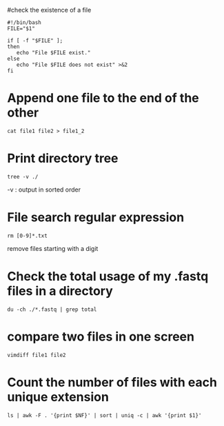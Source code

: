 #check the existence of a file
```
#!/bin/bash
FILE="$1"
 
if [ -f "$FILE" ];
then
   echo "File $FILE exist."
else
   echo "File $FILE does not exist" >&2
fi

```

# Append one file to the end of the other
```
cat file1 file2 > file1_2
```

# Print directory tree
```
tree -v ./ 
```
-v : output in sorted order

# File search regular expression
```
rm [0-9]*.txt
```
remove files starting with a digit


# Check the total usage of my .fastq files in a directory
```
du -ch ./*.fastq | grep total
```

# compare two files in one screen
```
vimdiff file1 file2
```


# Count the number of files with each unique extension
```
ls | awk -F . '{print $NF}' | sort | uniq -c | awk '{print $1}'
```

